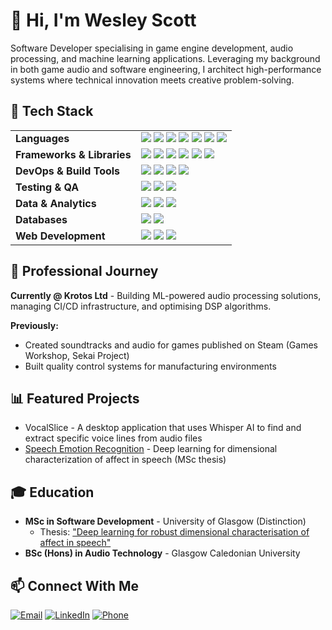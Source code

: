 # 👋 Hi, I'm Wesley Scott

Software Developer specialising in game engine development, audio processing, and machine learning applications. Leveraging my background in both game audio and software engineering, I architect high-performance systems where technical innovation meets creative problem-solving.

## 🔧 Tech Stack
<table>
  <tr>
    <td><strong>Languages</strong></td>
    <td>
      <a href="https://isocpp.org/"><img src="https://img.shields.io/badge/-C++-00599C?style=flat-square&logo=c%2B%2B&logoColor=white" /></a>
      <a href="https://www.python.org/"><img src="https://img.shields.io/badge/-Python-3776AB?style=flat-square&logo=python&logoColor=white" /></a>
      <a href="https://www.java.com/"><img src="https://img.shields.io/badge/-Java-007396?style=flat-square&logo=java&logoColor=white" /></a>
      <a href="https://www.mathworks.com/products/matlab.html"><img src="https://img.shields.io/badge/-MATLAB-0076A8?style=flat-square&logo=mathworks&logoColor=white" /></a>
      <a href="https://www.gnu.org/software/bash/"><img src="https://img.shields.io/badge/-Shell-4EAA25?style=flat-square&logo=gnu-bash&logoColor=white" /></a>
      <a href="https://developer.mozilla.org/en-US/docs/Web/JavaScript"><img src="https://img.shields.io/badge/-JavaScript-F7DF1E?style=flat-square&logo=javascript&logoColor=black" /></a>
      <a href="https://www.latex-project.org/"><img src="https://img.shields.io/badge/-LaTeX-008080?style=flat-square&logo=latex&logoColor=white" /></a>
    </td>
  </tr>
  <tr>
    <td><strong>Frameworks & Libraries</strong></td>
    <td>
      <a href="https://juce.com/"><img src="https://img.shields.io/badge/-JUCE-8DC63F?style=flat-square" /></a>
      <a href="https://pytorch.org/"><img src="https://img.shields.io/badge/-PyTorch-EE4C2C?style=flat-square&logo=pytorch&logoColor=white" /></a>
      <a href="https://pandas.pydata.org/"><img src="https://img.shields.io/badge/-Pandas-150458?style=flat-square&logo=pandas&logoColor=white" /></a>
      <a href="https://www.libsdl.org/"><img src="https://img.shields.io/badge/-SDL-0C479D?style=flat-square" /></a>
      <a href="https://vuejs.org/"><img src="https://img.shields.io/badge/-Vue.js-4FC08D?style=flat-square&logo=vue.js&logoColor=white" /></a>
      <a href="https://www.djangoproject.com/"><img src="https://img.shields.io/badge/-Django-092E20?style=flat-square&logo=django&logoColor=white" /></a>
    </td>
  </tr>
  <tr>
    <td><strong>DevOps & Build Tools</strong></td>
    <td>
      <a href="https://cmake.org/"><img src="https://img.shields.io/badge/-CMake-064F8C?style=flat-square&logo=cmake&logoColor=white" /></a>
      <a href="https://circleci.com/"><img src="https://img.shields.io/badge/-CircleCI-343434?style=flat-square&logo=circleci&logoColor=white" /></a>
      <a href="https://www.jenkins.io/"><img src="https://img.shields.io/badge/-Jenkins-D24939?style=flat-square&logo=jenkins&logoColor=white" /></a>
      <a href="https://pace.dev/"><img src="https://img.shields.io/badge/-PACE-2C5BB4?style=flat-square" /></a>
    </td>
  </tr>
  <tr>
    <td><strong>Testing & QA</strong></td>
    <td>
      <a href="https://github.com/catchorg/Catch2"><img src="https://img.shields.io/badge/-Catch2-F05032?style=flat-square" /></a>
      <a href="https://github.com/google/googletest"><img src="https://img.shields.io/badge/-GoogleTest-4285F4?style=flat-square&logo=google&logoColor=white" /></a>
      <a href="https://en.wikipedia.org/wiki/Unit_testing"><img src="https://img.shields.io/badge/-Unit_Testing-25A162?style=flat-square" /></a>
    </td>
  </tr>
  <tr>
    <td><strong>Data & Analytics</strong></td>
    <td>
      <a href="https://pandas.pydata.org/"><img src="https://img.shields.io/badge/-Pandas-150458?style=flat-square&logo=pandas&logoColor=white" /></a>
      <a href="https://analytics.google.com/"><img src="https://img.shields.io/badge/-Google_Analytics-E37400?style=flat-square&logo=google-analytics&logoColor=white" /></a>
      <a href="https://mixpanel.com/"><img src="https://img.shields.io/badge/-Mixpanel-8A2BE2?style=flat-square" /></a>
    </td>
  </tr>
  <tr>
    <td><strong>Databases</strong></td>
    <td>
      <a href="https://www.mysql.com/"><img src="https://img.shields.io/badge/-MySQL-4479A1?style=flat-square&logo=mysql&logoColor=white" /></a>
      <a href="https://www.postgresql.org/"><img src="https://img.shields.io/badge/-PostgreSQL-336791?style=flat-square&logo=postgresql&logoColor=white" /></a>
    </td>
  </tr>
  <tr>
    <td><strong>Web Development</strong></td>
    <td>
      <a href="https://developer.mozilla.org/en-US/docs/Web/HTML"><img src="https://img.shields.io/badge/-HTML-E34F26?style=flat-square&logo=html5&logoColor=white" /></a>
      <a href="https://developer.mozilla.org/en-US/docs/Web/CSS"><img src="https://img.shields.io/badge/-CSS-1572B6?style=flat-square&logo=css3&logoColor=white" /></a>
      <a href="https://developer.mozilla.org/en-US/docs/Web/JavaScript"><img src="https://img.shields.io/badge/-JavaScript-F7DF1E?style=flat-square&logo=javascript&logoColor=black" /></a>
    </td>
  </tr>
</table>

## 💼 Professional Journey

**Currently @ Krotos Ltd** - Building ML-powered audio processing solutions, managing CI/CD infrastructure, and optimising DSP algorithms.

**Previously:**
- Created soundtracks and audio for games published on Steam (Games Workshop, Sekai Project)
- Built quality control systems for manufacturing environments

## 📊 Featured Projects

- VocalSlice - A desktop application that uses Whisper AI to find and extract specific voice lines from audio files
- [Speech Emotion Recognition](https://github.com/terranivium/speech-emotion-recognition) - Deep learning for dimensional characterization of affect in speech (MSc thesis)

## 🎓 Education

- **MSc in Software Development** - University of Glasgow (Distinction)
  - Thesis: ["Deep learning for robust dimensional characterisation of affect in speech"](https://github.com/terranivium/speech-emotion-recognition)
- **BSc (Hons) in Audio Technology** - Glasgow Caledonian University

## 📫 Connect With Me

[![Email](https://img.shields.io/badge/Email-wesleyscottuk%40gmail.com-red)](mailto:wesleyscottuk@gmail.com)
[![LinkedIn](https://img.shields.io/badge/LinkedIn-Wesley_Scott-blue)](https://www.linkedin.com/in/your-linkedin)
[![Phone](https://img.shields.io/badge/Phone-%2B44_7857409881-green)](tel:+447857409881)
